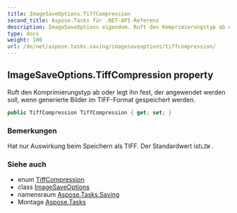 ```yaml
---
title: ImageSaveOptions.TiffCompression
second_title: Aspose.Tasks für .NET-API-Referenz
description: ImageSaveOptions eigendom. Ruft den Komprimierungstyp ab oder legt ihn fest der angewendet werden soll wenn generierte Bilder im TIFFFormat gespeichert werden.
type: docs
weight: 100
url: /de/net/aspose.tasks.saving/imagesaveoptions/tiffcompression/
---
```

## ImageSaveOptions.TiffCompression property

Ruft den Komprimierungstyp ab oder legt ihn fest, der angewendet werden soll, wenn generierte Bilder im TIFF-Format gespeichert werden.

```csharp
public TiffCompression TiffCompression { get; set; }
```

### Bemerkungen

Hat nur Auswirkung beim Speichern als TIFF. Der Standardwert ist`LZW` .

### Siehe auch

* enum [TiffCompression](../../tiffcompression/)
* class [ImageSaveOptions](../)
* namensraum [Aspose.Tasks.Saving](../../imagesaveoptions/)
* Montage [Aspose.Tasks](../../../)


